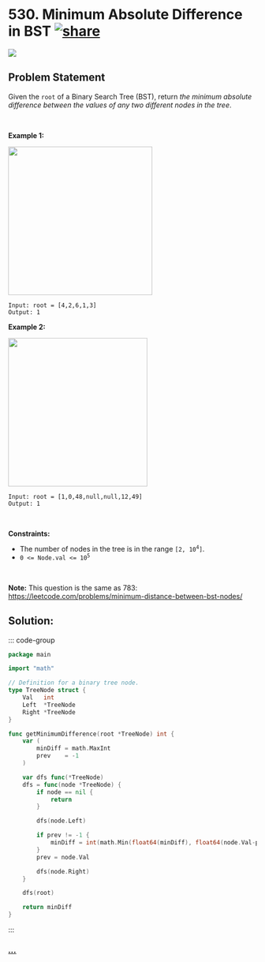 # 530. Minimum Absolute Difference in BST [![share]](https://leetcode.com/problems/minimum-absolute-difference-in-bst/)

![][easy]

## Problem Statement

<p>Given the <code>root</code> of a Binary Search Tree (BST), return <em>the minimum absolute difference between the values of any two different nodes in the tree</em>.</p>
<p> </p>
<p><strong class="example">Example 1:</strong></p>
<img alt="" src="https://assets.leetcode.com/uploads/2021/02/05/bst1.jpg" style="width: 292px; height: 301px;"/>

```
Input: root = [4,2,6,1,3]
Output: 1
```

<p><strong class="example">Example 2:</strong></p>
<img alt="" src="https://assets.leetcode.com/uploads/2021/02/05/bst2.jpg" style="width: 282px; height: 301px;"/>

```
Input: root = [1,0,48,null,null,12,49]
Output: 1
```

<p> </p>
<p><strong>Constraints:</strong></p>
<ul>
<li>The number of nodes in the tree is in the range <code>[2, 10<sup>4</sup>]</code>.</li>
<li><code>0 &lt;= Node.val &lt;= 10<sup>5</sup></code></li>
</ul>
<p> </p>
<p><strong>Note:</strong> This question is the same as 783: <a href="https://leetcode.com/problems/minimum-distance-between-bst-nodes/" target="_blank">https://leetcode.com/problems/minimum-distance-between-bst-nodes/</a></p>

## Solution:

::: code-group

```go [Go]
package main

import "math"

// Definition for a binary tree node.
type TreeNode struct {
	Val   int
	Left  *TreeNode
	Right *TreeNode
}

func getMinimumDifference(root *TreeNode) int {
	var (
		minDiff = math.MaxInt
		prev    = -1
	)

	var dfs func(*TreeNode)
	dfs = func(node *TreeNode) {
		if node == nil {
			return
		}

		dfs(node.Left)

		if prev != -1 {
			minDiff = int(math.Min(float64(minDiff), float64(node.Val-prev)))
		}
		prev = node.Val

		dfs(node.Right)
	}

	dfs(root)

	return minDiff
}

```

:::

### [_..._](#)

```

```

<!----------------------------------{ link }--------------------------------->

[share]: https://graph.org/file/3ea5234dda646b71c574a.png
[easy]: https://img.shields.io/badge/Difficulty-Easy-bright.svg
[medium]: https://img.shields.io/badge/Difficulty-Medium-yellow.svg
[hard]: https://img.shields.io/badge/Difficulty-Hard-red.svg
